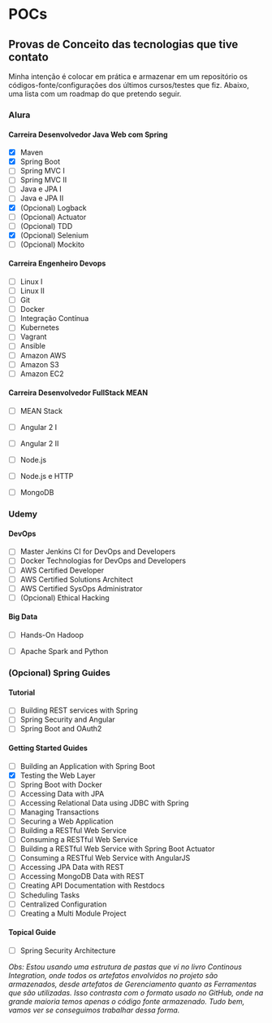 # POCs

## Provas de Conceito das tecnologias que tive contato

Minha intenção é colocar em prática e armazenar em um repositório os códigos-fonte/configurações dos últimos cursos/testes que fiz. Abaixo, uma lista com um roadmap do que pretendo seguir.


### Alura

#### Carreira Desenvolvedor Java Web com Spring
- [x] Maven
- [x] Spring Boot
- [ ] Spring MVC I
- [ ] Spring MVC II
- [ ] Java e JPA I
- [ ] Java e JPA II
- [x] \(Opcional) Logback
- [ ] \(Opcional) Actuator
- [ ] \(Opcional) TDD
- [x] \(Opcional) Selenium
- [ ] \(Opcional) Mockito

#### Carreira Engenheiro Devops
- [ ] Linux I
- [ ] Linux II
- [ ] Git
- [ ] Docker
- [ ] Integração Contínua
- [ ] Kubernetes
- [ ] Vagrant
- [ ] Ansible
- [ ] Amazon AWS
- [ ] Amazon S3
- [ ] Amazon EC2

#### Carreira Desenvolvedor FullStack MEAN
- [ ] MEAN Stack
- [ ] Angular 2 I
- [ ] Angular 2 II
- [ ] Node.js
- [ ] Node.js e HTTP
- [ ] MongoDB


### Udemy

#### DevOps
- [ ] Master Jenkins CI for DevOps and Developers
- [ ] Docker Technologias for DevOps and Developers
- [ ] AWS Certified Developer
- [ ] AWS Certified Solutions Architect
- [ ] AWS Certified SysOps Administrator
- [ ] \(Opcional) Ethical Hacking

#### Big Data
- [ ] Hands-On Hadoop
- [ ] Apache Spark and Python


### (Opcional) Spring Guides

#### Tutorial
- [ ] Building REST services with Spring
- [ ] Spring Security and Angular
- [ ] Spring Boot and OAuth2

#### Getting Started Guides
- [ ] Building an Application with Spring Boot
- [x] Testing the Web Layer
- [ ] Spring Boot with Docker
- [ ] Accessing Data with JPA
- [ ] Accessing Relational Data using JDBC with Spring
- [ ] Managing Transactions
- [ ] Securing a Web Application
- [ ] Building a RESTful Web Service
- [ ] Consuming a RESTful Web Service
- [ ] Building a RESTful Web Service with Spring Boot Actuator
- [ ] Consuming a RESTful Web Service with AngularJS
- [ ] Accessing JPA Data with REST
- [ ] Accessing MongoDB Data with REST
- [ ] Creating API Documentation with Restdocs
- [ ] Scheduling Tasks
- [ ] Centralized Configuration
- [ ] Creating a Multi Module Project

#### Topical Guide
- [ ] Spring Security Architecture


*Obs: Estou usando uma estrutura de pastas que vi no livro Continous Integration, onde todos os artefatos envolvidos no projeto são armazenados, desde artefatos de Gerenciamento quanto as Ferramentas que são utilizadas.
Isso contrasta com o formato usado no GitHub, onde na grande maioria temos apenas o código fonte armazenado.
Tudo bem, vamos ver se conseguimos trabalhar dessa forma.*
